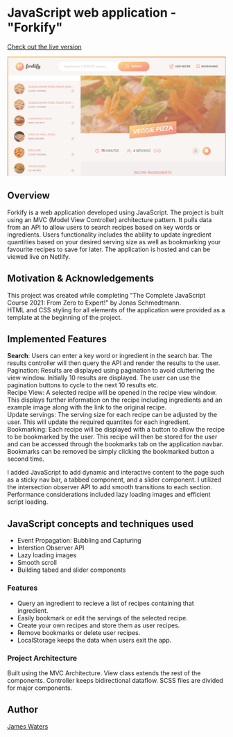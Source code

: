 # JavaScript web application - "Forkify"

[Check out the live version](https://forkifyrecipesjw.netlify.app/)


![](images/landing.PNG)




## Overview
Forkify is a web application developed using JavaScript. The project is built using an MVC (Model View Controller) architecture pattern. It pulls data from an API to allow users to search recipes based on key words or ingredients. Users functionality includes the ability to update ingredient quantities based on your desired serving size as well as bookmarking your favourite recipes to save for later. The application is hosted and can be viewed live on Netlify.  

## Motivation & Acknowledgements
This project was created while completing "The Complete JavaScript Course 2021: From Zero to Expert!" by Jonas Schmedtmann.<br>
HTML and CSS styling for all elements of the application were provided as a template at the beginning of the project.<br>

## Implemented Features
**Search**: Users can enter a key word or ingredient in the search bar. The results controller will then query the API and render the results to the user.<br>
Pagination: Results are displayed using pagination to avoid cluttering the view window. Initially 10 results are displayed. The user can use the pagination buttons to cycle to the next 10 results etc.<br>
Recipe View: A selected recipe will be opened in the recipe view window. This displays further information on the recipe including ingredients and an example image along with the link to the original recipe.<br>
Update servings: The serving size for each recipe can be adjusted by the user. This will update the required quantites for each ingredient.<br>
Bookmarking: Each recipe will be displayed with a button to allow the recipe to be bookmarked by the user. This recipe will then be stored for the user and can be accessed through the bookmarks tab on the application navbar. Bookmarks can be removed be simply clicking the bookmarked button a second time. 



I added JavaScript to add dynamic and interactive content to the page such as a sticky nav bar, a tabbed component, and a slider component. I utilized the intersection observer API to add smooth transitions to each section. Performance considerations included lazy loading images and efficient script loading.<br>

## JavaScript concepts and techniques used

- Event Propagation: Bubbling and Capturing
- Interstion Observer API
- Lazy loading images
- Smooth scroll
- Building tabed and slider components

### Features

* Query an ingredient to recieve a list of recipes containing that ingredient.
* Easily bookmark or edit the servings of the selected recipe.
* Create your own recipes and store them as user recipes.
* Remove bookmarks or delete user recipes.
* LocalStorage keeps the data when users exit the app.

### Project Architecture

Built using the MVC Architecture. View class extends the rest of the components. Controller keeps bidirectional dataflow. SCSS files are divided for major components.


## Author
[James Waters](https://james-waters.com)



